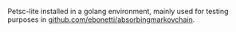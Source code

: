Petsc-lite installed in a golang environment, mainly used for testing purposes in [github.com/ebonetti/absorbingmarkovchain](https://github.com/ebonetti/absorbingmarkovchain).
